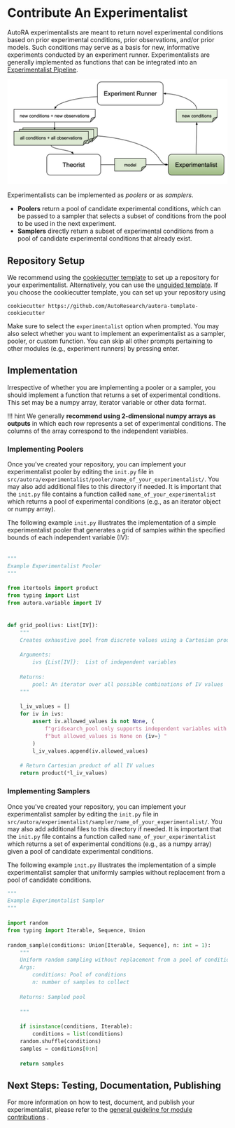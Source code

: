 # Contribute An Experimentalist

AutoRA experimentalists are meant to return novel experimental conditions based on prior experimental conditions, prior
observations, and/or prior models. Such conditions may serve as a basis for new, informative experiments conducted 
by an experiment runner. Experimentalists are generally implemented as functions that can be integrated into an 
[Experimentalist Pipeline](https://autoresearch.github.io/autora/core/docs/pipeline/Experimentalist%20Pipeline%20Examples/).

![Experimentalist Module](../../img/experimentalist.png)

Experimentalists can be implemented as *poolers* or as *samplers*.
- **Poolers** return a pool of candidate experimental conditions, which can be passed to a sampler that selects
  a subset of conditions from the pool to be used in the next experiment.
- **Samplers** directly return a subset of experimental conditions from a pool of candidate experimental conditions that already exist.

## Repository Setup

We recommend using the [cookiecutter template](https://github.com/AutoResearch/autora-template-cookiecutter) to set up
a repository for your experimentalist. Alternatively, you can use the 
[unguided template](https://github.com/AutoResearch/autora-template). If you choose the cookiecutter template, you can set up your repository using

```shell
cookiecutter https://github.com/AutoResearch/autora-template-cookiecutter
```

Make sure to select the `experimentalist` option when prompted. You may also select whether you want to implement an experimentalist as a sampler, pooler, or custom function. You can skip all other prompts pertaining to other modules 
(e.g., experiment runners) by pressing enter.

## Implementation

Irrespective of whether you are implementing a pooler or a sampler, 
you should implement a function that returns a set of experimental conditions. This set may be
a numpy array, iterator variable or other data format. 

!!! hint
    We generally **recommend using 2-dimensional numpy arrays as outputs** in which
    each row represents a set of experimental conditions. The columns of the array correspond to the independent variables.

### Implementing Poolers

Once you've created your repository, you can implement your experimentalist pooler by editing the `init.py` file in 
``src/autora/experimentalist/pooler/name_of_your_experimentalist/``. 
You may also add additional files to this directory if needed. 
It is important that the `init.py` file contains a function called `name_of_your_experimentalist` 
which returns a pool of experimental conditions (e.g., as an iterator object or numpy array).

The following example ``init.py`` illustrates the implementation of a simple experimentalist pooler
that generates a grid of samples within the specified bounds of each independent variable (IV):

```python 

"""
Example Experimentalist Pooler
"""

from itertools import product
from typing import List
from autora.variable import IV


def grid_pool(ivs: List[IV]):
    """
    Creates exhaustive pool from discrete values using a Cartesian product of sets

    Arguments:
        ivs {List[IV]}:  List of independent variables

    Returns:
        pool: An iterator over all possible combinations of IV values
    """

    l_iv_values = []
    for iv in ivs:
        assert iv.allowed_values is not None, (
            f"gridsearch_pool only supports independent variables with discrete allowed values, "
            f"but allowed_values is None on {iv=} "
        )
        l_iv_values.append(iv.allowed_values)

    # Return Cartesian product of all IV values
    return product(*l_iv_values)


```

### Implementing Samplers

Once you've created your repository, you can implement your experimentalist sampler by editing the `init.py` file in 
``src/autora/experimentalist/sampler/name_of_your_experimentalist/``. 
You may also add additional files to this directory if needed. 
It is important that the `init.py` file contains a function called `name_of_your_experimentalist` 
which returns a set of experimental conditions (e.g., as a numpy array) given a pool of candidate experimental conditions.

The following example ``init.py`` illustrates the implementation of a simple experimentalist sampler
that uniformly samples without replacement from a pool of candidate conditions.

```python 
"""
Example Experimentalist Sampler
"""

import random
from typing import Iterable, Sequence, Union

random_sample(conditions: Union[Iterable, Sequence], n: int = 1):
    """
    Uniform random sampling without replacement from a pool of conditions.
    Args:
        conditions: Pool of conditions
        n: number of samples to collect

    Returns: Sampled pool

    """

    if isinstance(conditions, Iterable):
        conditions = list(conditions)
    random.shuffle(conditions)
    samples = conditions[0:n]

    return samples
```


## Next Steps: Testing, Documentation, Publishing

For more information on how to test, document, and publish your experimentalist, please refer to the 
[general guideline for module contributions](index.md) . 
